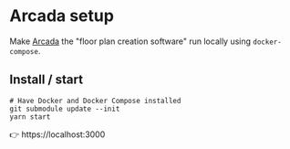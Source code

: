 # Arcada setup

Make [Arcada](https://github.com/mehanix/arcada) the "floor plan creation software" run locally using `docker-compose`.

## Install / start

```
# Have Docker and Docker Compose installed
git submodule update --init
yarn start
```

👉 https://localhost:3000

